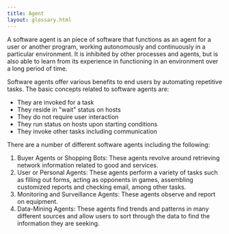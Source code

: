 ```yaml
---
title: Agent
layout: glossary.html
---
```


A software agent is an piece of software that functions as an agent for a user or another program, working autonomously and continuously in a particular environment. It is inhibited by other processes and agents, but is also able to learn from its experience in functioning in an environment over a long period of time.

Software agents offer various benefits to end users by automating repetitive tasks. The basic concepts related to software agents are:

* They are invoked for a task
* They reside in "wait" status on hosts
* They do not require user interaction
* They run status on hosts upon starting conditions
* They invoke other tasks including communication

There are a number of different software agents including the following:

1. Buyer Agents or Shopping Bots: These agents revolve around retrieving network information related to good and services.
1. User or Personal Agents: These agents perform a variety of tasks such as filling out forms, acting as opponents in games, assembling customized reports and checking email, among other tasks.
1. Monitoring and Surveillance Agents: These agents observe and report on equipment.
1. Data-Mining Agents: These agents find trends and patterns in many different sources and allow users to sort through the data to find the information they are seeking.
